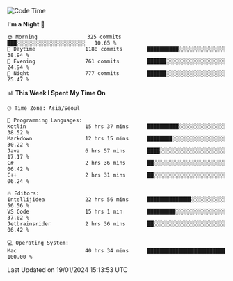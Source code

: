 <!--START_SECTION:waka-->
![Code Time](http://img.shields.io/badge/Code%20Time-193%20hrs%2043%20mins-blue)

**I'm a Night 🦉** 

```text
🌞 Morning                325 commits         ███░░░░░░░░░░░░░░░░░░░░░░   10.65 % 
🌆 Daytime                1188 commits        ██████████░░░░░░░░░░░░░░░   38.94 % 
🌃 Evening                761 commits         ██████░░░░░░░░░░░░░░░░░░░   24.94 % 
🌙 Night                  777 commits         ██████░░░░░░░░░░░░░░░░░░░   25.47 % 
```


📊 **This Week I Spent My Time On** 

```text
🕑︎ Time Zone: Asia/Seoul

💬 Programming Languages: 
Kotlin                   15 hrs 37 mins      ██████████░░░░░░░░░░░░░░░   38.52 % 
Markdown                 12 hrs 15 mins      ████████░░░░░░░░░░░░░░░░░   30.22 % 
Java                     6 hrs 57 mins       ████░░░░░░░░░░░░░░░░░░░░░   17.17 % 
C#                       2 hrs 36 mins       ██░░░░░░░░░░░░░░░░░░░░░░░   06.42 % 
C++                      2 hrs 31 mins       ██░░░░░░░░░░░░░░░░░░░░░░░   06.24 % 

🔥 Editors: 
Intellijidea             22 hrs 56 mins      ██████████████░░░░░░░░░░░   56.56 % 
VS Code                  15 hrs 1 min        █████████░░░░░░░░░░░░░░░░   37.02 % 
Jetbrainsrider           2 hrs 36 mins       ██░░░░░░░░░░░░░░░░░░░░░░░   06.42 % 

💻 Operating System: 
Mac                      40 hrs 34 mins      █████████████████████████   100.00 % 
```


 Last Updated on 19/01/2024 15:13:53 UTC
<!--END_SECTION:waka-->

